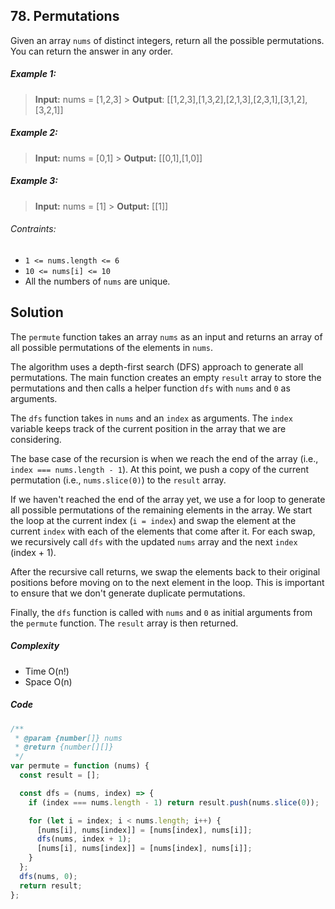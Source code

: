## 78. Permutations

Given an array `nums` of distinct integers, return all the possible permutations. You can return the answer in any order.

##### Example 1:

> **Input:** nums = [1,2,3] > **Output**: [[1,2,3],[1,3,2],[2,1,3],[2,3,1],[3,1,2],[3,2,1]]

##### Example 2:

> **Input:** nums = [0,1] > **Output:** [[0,1],[1,0]]

##### Example 3:

> **Input:** nums = [1] > **Output:** [[1]]

###### Contraints:

- `1 <= nums.length <= 6`
- `10 <= nums[i] <= 10`
- All the numbers of `nums` are unique.

## Solution

The `permute` function takes an array `nums` as an input and returns an array of all possible permutations of the elements in `nums`.

The algorithm uses a depth-first search (DFS) approach to generate all permutations. The main function creates an empty `result` array to store the permutations and then calls a helper function `dfs` with `nums` and `0` as arguments.


The `dfs` function takes in `nums` and an `index` as arguments. The `index` variable keeps track of the current position in the array that we are considering.

The base case of the recursion is when we reach the end of the array (i.e., `index === nums.length - 1`). At this point, we push a copy of the current permutation (i.e., `nums.slice(0)`) to the `result` array.

If we haven't reached the end of the array yet, we use a for loop to generate all possible permutations of the remaining elements in the array. We start the loop at the current index (`i = index`) and swap the element at the current `index` with each of the elements that come after it. For each swap, we recursively call `dfs` with the updated `nums` array and the next `index` (index + 1).

After the recursive call returns, we swap the elements back to their original positions before moving on to the next element in the loop. This is important to ensure that we don't generate duplicate permutations.

Finally, the `dfs` function is called with `nums` and `0` as initial arguments from the `permute` function. The `result` array is then returned.

##### Complexity

- Time O(n!)
- Space O(n)

##### Code

```javascript
/**
 * @param {number[]} nums
 * @return {number[][]}
 */
var permute = function (nums) {
  const result = [];

  const dfs = (nums, index) => {
    if (index === nums.length - 1) return result.push(nums.slice(0));

    for (let i = index; i < nums.length; i++) {
      [nums[i], nums[index]] = [nums[index], nums[i]];
      dfs(nums, index + 1);
      [nums[i], nums[index]] = [nums[index], nums[i]];
    }
  };
  dfs(nums, 0);
  return result;
};
```
